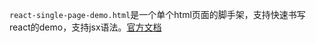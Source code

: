 `react-single-page-demo.html`是一个单个html页面的脚手架，支持快速书写react的demo，支持jsx语法。[官方文档](https://reactjs.org/docs/add-react-to-a-website.html#add-react-in-one-minute)

